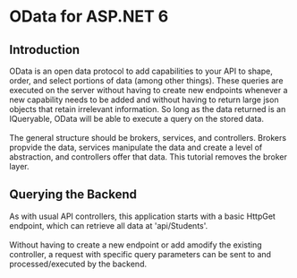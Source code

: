 # OData for ASP.NET 6

## Introduction
OData is an open data protocol to add capabilities to your API to shape, order, and select portions of data (among other things). These queries are executed on the server without having to create new endpoints whenever a new capability needs to be added and without having to return large json objects that retain irrelevant information. So long as the data returned is an IQueryable, OData will be able to execute a query on the stored data.
</br></br>
The general structure should be brokers, services, and controllers. Brokers propvide the data, services manipulate the data and create a level of abstraction, and controllers offer that data. This tutorial removes the broker layer.

## Querying the Backend
As with usual API controllers, this application starts with a basic HttpGet endpoint, which can retrieve all data at 'api/Students'.
</br><br>
Without having to create a new endpoint or add amodify the existing controller, a request with specific query parameters can be sent to and processed/executed by the backend.